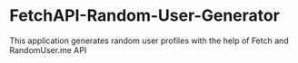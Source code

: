 # FetchAPI-Random-User-Generator
This application generates random user profiles with the help of Fetch and RandomUser.me API 
